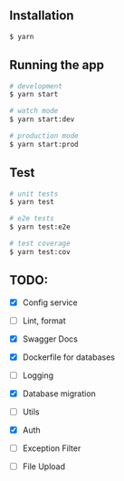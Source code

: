 [![<CIRCLECI>](https://circleci.com/gh/huytd2k/base-nestjs-feb-2021.svg?style=svg)](https://circleci.com/gh/huytd2k/base-nestjs-feb-2021)

## Installation

```bash
$ yarn 
```

## Running the app

```bash
# development
$ yarn start

# watch mode
$ yarn start:dev

# production mode
$ yarn start:prod
```

## Test

```bash
# unit tests
$ yarn test

# e2e tests
$ yarn test:e2e

# test coverage
$ yarn test:cov
```

## TODO:
- [x] Config service
- [ ] Lint, format
- [x] Swagger Docs
- [x] Dockerfile for databases
- [ ] Logging
- [x] Database migration
- [ ] Utils
- [x] Auth
- [ ] Exception Filter
- [ ] File Upload


